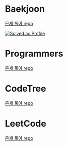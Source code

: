  # **Baekjoon**

[문제 풀이 repo](https://github.com/abyss-s/PS/tree/main/%EB%B0%B1%EC%A4%80)  

[![Solved.ac Profile](http://mazassumnida.wtf/api/generate_badge?boj=abyss)](https://solved.ac/abyss)

# **Programmers**

[문제 풀이 repo](https://github.com/abyss-s/PS/tree/main/%ED%94%84%EB%A1%9C%EA%B7%B8%EB%9E%98%EB%A8%B8%EC%8A%A4)

# **CodeTree**

[문제 풀이 repo](https://github.com/abyss-s/codetree-TILs)  

# LeetCode
[문제 풀이 repo](https://github.com/abyss-s/LeetCode)  

